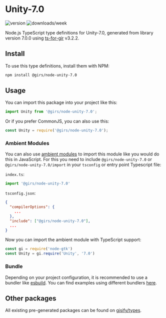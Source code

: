 
# Unity-7.0

![version](https://img.shields.io/npm/v/@girs/node-unity-7.0)
![downloads/week](https://img.shields.io/npm/dw/@girs/node-unity-7.0)


Node.js TypeScript type definitions for Unity-7.0, generated from library version 7.0.0 using [ts-for-gir](https://github.com/gjsify/ts-for-gir) v3.2.2.


## Install

To use this type definitions, install them with NPM:
```bash
npm install @girs/node-unity-7.0
```

## Usage

You can import this package into your project like this:
```ts
import Unity from '@girs/node-unity-7.0';
```

Or if you prefer CommonJS, you can also use this:
```ts
const Unity = require('@girs/node-unity-7.0');
```

### Ambient Modules

You can also use [ambient modules](https://github.com/gjsify/ts-for-gir/tree/main/packages/cli#ambient-modules) to import this module like you would do this in JavaScript.
For this you need to include `@girs/node-unity-7.0` or `@girs/node-unity-7.0/import` in your `tsconfig` or entry point Typescript file:

`index.ts`:
```ts
import '@girs/node-unity-7.0'
```

`tsconfig.json`:
```json
{
  "compilerOptions": {
    ...
  },
  "include": ["@girs/node-unity-7.0"],
  ...
}
```

Now you can import the ambient module with TypeScript support: 

```ts
const gi = require('node-gtk')
const Unity = gi.require('Unity', '7.0')
```


### Bundle

Depending on your project configuration, it is recommended to use a bundler like [esbuild](https://esbuild.github.io/). You can find examples using different bundlers [here](https://github.com/gjsify/ts-for-gir/tree/main/examples).

## Other packages

All existing pre-generated packages can be found on [gjsify/types](https://github.com/gjsify/types).

